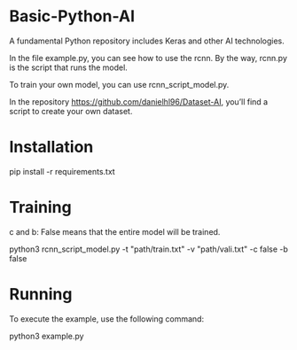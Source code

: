 # Basic-Python-AI
A fundamental Python repository includes Keras and other AI technologies.

In the file example.py, you can see how to use the rcnn. By the way, rcnn.py is the script that runs the model.

To train your own model, you can use rcnn_script_model.py.

In the repository https://github.com/danielhl96/Dataset-AI, you’ll find a script to create your own dataset.

# Installation
pip install -r requirements.txt

# Training

c and b: False means that the entire model will be trained.

python3 rcnn_script_model.py -t "path/train.txt" -v "path/vali.txt" -c false -b false

# Running

To execute the example, use the following command:

python3 example.py
